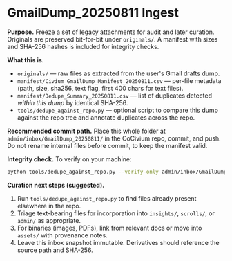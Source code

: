 # GmailDump_20250811 Ingest

**Purpose.** Freeze a set of legacy attachments for audit and later curation.  Originals are preserved bit-for-bit under `originals/`.  A manifest with sizes and SHA-256 hashes is included for integrity checks.  

**What this is.**
- `originals/` — raw files as extracted from the user's Gmail drafts dump.
- `manifest/Civium_GmailDump_Manifest_20250811.csv` — per-file metadata (path, size, sha256, text flag, first 400 chars for text files).
- `manifest/Dedupe_Summary_20250811.csv` — list of duplicates detected _within this dump_ by identical SHA-256.
- `tools/dedupe_against_repo.py` — optional script to compare this dump against the repo tree and annotate duplicates across the repo.

**Recommended commit path.**
Place this whole folder at `admin/inbox/GmailDump_20250811/` in the CoCivium repo, commit, and push.  Do not rename internal files before commit, to keep the manifest valid.  

**Integrity check.**
To verify on your machine:

```bash
python tools/dedupe_against_repo.py --verify-only admin/inbox/GmailDump_20250811
```

**Curation next steps (suggested).**
1) Run `tools/dedupe_against_repo.py` to find files already present elsewhere in the repo.  
2) Triage text-bearing files for incorporation into `insights/`, `scrolls/`, or `admin/` as appropriate.  
3) For binaries (images, PDFs), link from relevant docs or move into `assets/` with provenance notes.  
4) Leave this inbox snapshot immutable.  Derivatives should reference the source path and SHA-256.

